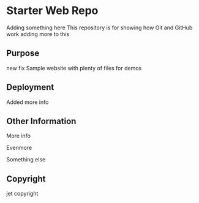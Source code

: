 # Starter Web Repo
Adding something here
This repository is for showing how Git and GitHub work
adding more to this
## Purpose
new fix
Sample website with plenty of files for demos

## Deployment

Added more info

## Other Information

More info

Evenmore

Something else

## Copyright

jet copyright
